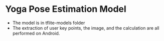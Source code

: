 # Yoga Pose Estimation Model
* The model is in tflite-models folder
* The extraction of user key points, the image, and the calculation are all performed on Android.